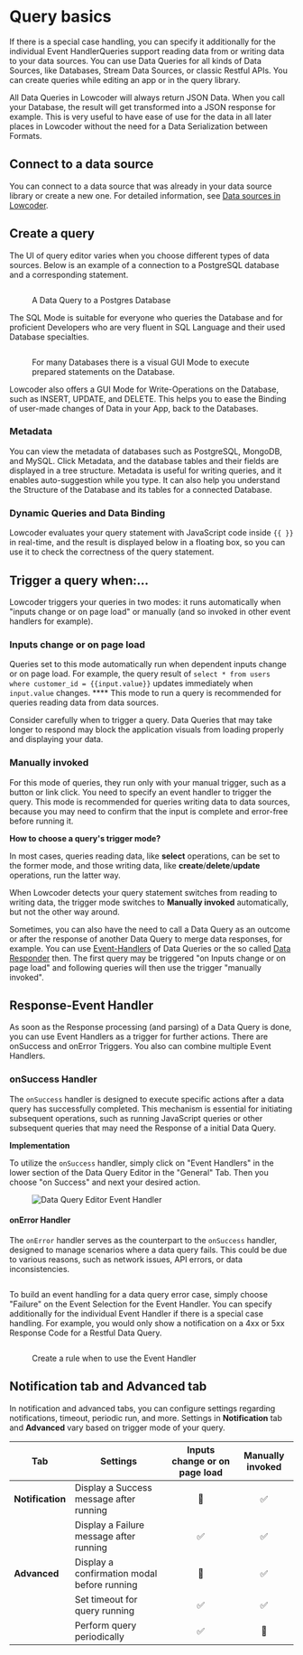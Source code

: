# Query basics

If there is a special case handling, you can specify it additionally for the individual Event HandlerQueries support reading data from or writing data to your data sources. You can use Data Queries for all kinds of Data Sources, like Databases, Stream Data Sources, or classic Restful APIs. You can create queries while editing an app or in the query library.&#x20;

All Data Queries in Lowcoder will always return JSON Data. When you call your Database, the result will get transformed into a JSON response for example. This is very useful to have ease of use for the data in all later places in Lowcoder without the need for a Data Serialization between Formats.

## Connect to a data source

You can connect to a data source that was already in your data source library or create a new one. For detailed information, see [Data sources in Lowcoder](../data-sources-in-lowcoder/).

## Create a query

The UI of query editor varies when you choose different types of data sources. Below is an example of a connection to a PostgreSQL database and a corresponding statement.

<figure><img src="../../.gitbook/assets/App Editor  Database Query SQL.png" alt=""><figcaption><p>A Data Query to a Postgres Database</p></figcaption></figure>

The SQL Mode is suitable for everyone who queries the Database and for proficient Developers who are very fluent in SQL Language and their used Database specialties.

<figure><img src="../../.gitbook/assets/App Editor  Database Query GUI.png" alt=""><figcaption><p>For many Databases there is a visual GUI Mode to execute prepared statements on the Database.</p></figcaption></figure>

Lowcoder also offers a GUI Mode for Write-Operations on the Database, such as INSERT, UPDATE, and DELETE. This helps you to ease the Binding of user-made changes of Data in your App, back to the Databases.

### Metadata

You can view the metadata of databases such as PostgreSQL, MongoDB, and MySQL. Click Metadata, and the database tables and their fields are displayed in a tree structure. Metadata is useful for writing queries, and it enables auto-suggestion while you type. It can also help you understand the Structure of the Database and its tables for a connected Database.

### Dynamic Queries and Data Binding

Lowcoder evaluates your query statement with JavaScript code inside `{{ }}` in real-time, and the result is displayed below in a floating box, so you can use it to check the correctness of the query statement.

## Trigger a query when:...

Lowcoder triggers your queries in two modes: it runs automatically when "inputs change or on page load" or manually (and so invoked in other event handlers for example).&#x20;

### Inputs change or on page load

Queries set to this mode automatically run when dependent inputs change or on page load. For example, the query result of `select * from users where customer_id = {{input.value}}` updates immediately when `input.value` changes. \*\*\*\* This mode to run a query is recommended for queries reading data from data sources.


Consider carefully when to trigger a query. Data Queries that may take longer to respond may block the application visuals from loading properly and displaying your data.&#x20;


### Manually invoked

For this mode of queries, they run only with your manual trigger, such as a button or link click. You need to specify an event handler to trigger the query. This mode is recommended for queries writing data to data sources, because you may need to confirm that the input is complete and error-free before running it.


**How to choose a query's trigger mode?**

In most cases, queries reading data, like **select** operations, can be set to the former mode, and those writing data, like **create**/**delete**/**update** operations, run the latter way.

When Lowcoder detects your query statement switches from reading to writing data, the trigger mode switches to **Manually invoked** automatically, but not the other way around.



Sometimes, you can also have the need to call a Data Query as an outcome or after the response of another Data Query to merge data responses, for example. You can use [Event-Handlers](../../build-applications/app-interaction/event-handlers.md) of Data Queries or the so called [Data Responder](../../business-logic-in-apps/write-javascript/data-responder.md) then. The first query may be triggered "on Inputs change or on page load" and following queries will then use the trigger "manually invoked".


## Response-Event Handler

As soon as the Response processing (and parsing) of a Data Query is done, you can use Event Handlers as a trigger for further actions. There are onSuccess and onError Triggers. You also can combine multiple Event Handlers.

### onSuccess Handler

The `onSuccess` handler is designed to execute specific actions after a data query has successfully completed. This mechanism is essential for initiating subsequent operations, such as running JavaScript queries or other subsequent queries that may need the Response of a initial Data Query.

**Implementation**

To utilize the `onSuccess` handler, simply click on "Event Handlers" in the lower section of the Data Query Editor in the "General" Tab. Then you choose "on Success" and next your desired action.

<figure><img src="../../.gitbook/assets/Screenshot 2024-03-12 at 18.59.28.png" alt="Data Query Editor Event Handler"><figcaption></figcaption></figure>

#### onError Handler

The `onError` handler serves as the counterpart to the `onSuccess` handler, designed to manage scenarios where a data query fails. This could be due to various reasons, such as network issues, API errors, or data inconsistencies.

<figure><img src="../../.gitbook/assets/Screenshot 2024-03-12 at 19.01.02.png" alt=""><figcaption></figcaption></figure>

To build an event handling for a data query error case, simply choose "Failure" on the Event Selection for the Event Handler. You can specify additionally for the individual Event Handler if there is a special case handling. For example, you would only show a notification on a 4xx or 5xx Response Code for a Restful Data Query.

<figure><img src="../../.gitbook/assets/Screenshot 2024-03-12 at 19.06.09.png" alt=""><figcaption><p>Create a rule when to use the Event Handler</p></figcaption></figure>

## Notification tab and Advanced tab

In notification and advanced tabs, you can configure settings regarding notifications, timeout, periodic run, and more. Settings in **Notification** tab and **Advanced** vary based on trigger mode of your query.

| Tab              | Settings                                    | Inputs change or on page load | Manually invoked |
| ---------------- | ------------------------------------------- | :---------------------------: | :--------------: |
| **Notification** | Display a Success message after running     |               🚫              |         ✅        |
|                  | Display a Failure message after running     |               ✅               |         ✅        |
| **Advanced**     | Display a confirmation modal before running |         <p>🚫<br></p>         |         ✅        |
|                  | Set timeout for query running               |               ✅               |         ✅        |
|                  | Perform query periodically                  |               ✅               |        🚫        |

